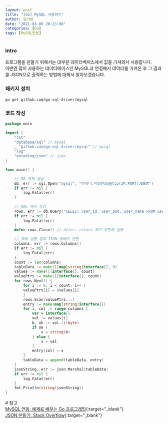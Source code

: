 ```yaml
---
layout: post
title: "[Go] MySQL 사용하기"
author: 임가람
date: "2021-03-08 20:23:00"
categories: [Go]
tags: [MySQL연동]
---
```


### Intro

프로그램을 만들기 위해서는 대부분 데이터베이스에서 값을 가져와서 사용합니다.<br>
이번엔 많이 사용하는 데이터베이스인 MySQL과 연결해서 데이터를 가져온 후 그 결과를 JSON으로 출력하는 방법에 대해서 알아보겠습니다.

### 패키지 설치
```console
go get github.com/go-sql-driver/mysql
```

### 코드 작성
```go
package main

import (
	"fmt"
	"database/sql" // mysql
    _ "github.com/go-sql-driver/mysql" // mysql
	"log"
	"encoding/json" // json	
)

func main() {

	// DB 객체 생성
	db, err := sql.Open("mysql", "아이디:비밀번호@@tcp(IP:PORT)/DB명")
	if err != nil {
		log.Fatal(err)
	}
	
	// SQL 쿼리 작성
	rows, err := db.Query("SELECT user_id, user_pwd, user_name FROM user_info")
	if err != nil {
		log.Fatal(err)
	}
	defer rows.Close() // defer: return 하기 직전에 실행

	// 쿼리 실행 결과 JSON 형태로 변환
	columns, err := rows.Columns()
	if err != nil {
		log.Fatal(err)
	}
	count := len(columns)
	tableData := make([]map[string]interface{}, 0)
	values := make([]interface{}, count)
	valuePtrs := make([]interface{}, count)
	for rows.Next() {
		for i := 0; i < count; i++ {
		valuePtrs[i] = &values[i]
		}
		rows.Scan(valuePtrs...)
		entry := make(map[string]interface{})
		for i, col := range columns {
			var v interface{}
			val := values[i]
			b, ok := val.([]byte)
			if ok {
				v = string(b)
			} else {
				v = val
			}
			entry[col] = v
		}
		tableData = append(tableData, entry)
	}
	jsonString, err := json.Marshal(tableData)
	if err != nil {
		log.Fatal(err)
	}
	fmt.Println(string(jsonString))
}
```

\# 참고<br>
[MySQL 연동: 예제로 배우는 Go 프로그래밍](http://golang.site/go/article/107-MySql-%EC%82%AC%EC%9A%A9---%EC%BF%BC%EB%A6%AC){:target="_blank"}<br>
[JSON 만들기: Stack Overflow](https://stackoverflow.com/questions/19991541/dumping-mysql-tables-to-json-with-golang){:target="_blank"}